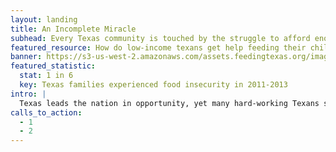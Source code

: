 ```yaml
---
layout: landing
title: An Incomplete Miracle
subhead: Every Texas community is touched by the struggle to afford enough food.
featured_resource: How do low-income texans get help feeding their children?
banner: https://s3-us-west-2.amazonaws.com/assets.feedingtexas.org/images/banners/banner-02.jpg
featured_statistic:
  stat: 1 in 6
  key: Texas families experienced food insecurity in 2011-2013
intro: |
  Texas leads the nation in opportunity, yet many hard-working Texans still struggle to put food on the table. Caught between rising prices and tight budgets, one in six Texas families faces difficult choices between affording food or other needs. The Texas miracle is incomplete while our fellow Texans struggle to eat. Learn more below.
calls_to_action:
  - 1
  - 2
---
```

